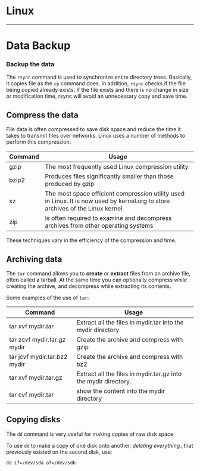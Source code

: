 # Linux 
---
# Data Backup

### Backup the data
The ``rsync`` command is used to synchronize entire directory trees.
Basically, it copies file as the ``cp`` command does. In addition, ``rsync`` checks if the file being copied already exists. If the file exists and there is no change in size or modification time, rsync will avoid an unnecessary copy and save time.
 ## Compress the data
File data is often compressed to save disk space and reduce the time it takes to transmit files over networks. Linux uses a number of methods to perform this compression.

|Command|Usage|
|-------|-----------|
|gzip 	|The most frequently used Linux compression utility|
|bzip2  |Produces files significantly smaller than those produced by gzip|
|xz     |The most space efficient compression utility used in Linux. It is now used by kernel.org to store archives of the Linux kernel.|
|zip    |Is often required to examine and decompress archives from other operating systems|

These techniques vary in the efficiency of the compression and time.

## Archiving data


The ``tar`` command allows you to __create__ or __extract__ files from an archive file, often called a tarball. At the same time you can optionally compress while creating the archive, and decompress while extracting its contents.

Some examples of the use of ``tar``:

|Command|Usage|
|-------|-----------|
|tar xvf mydir.tar|Extract all the files in mydir.tar into the mydir directory|
|tar zcvf mydir.tar.gz mydir|Create the archive and compress with gzip|
|tar jcvf mydir.tar.bz2 mydir|Create the archive and compress with bz2|
|tar xvf mydir.tar.gz|Extract all the files in mydir.tar.gz into the mydir directory.|
|tar cvf  mydir.tar|show the content into the mydir directory|

## Copying disks 
The ``dd`` command is very useful for making copies of raw disk space.

To use ``dd`` to make a copy of one disk onto another, _deleting everything__ that previously existed on the second disk, use:
```
dd if=/dev/sda of=/dev/sdb
````
